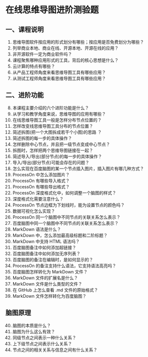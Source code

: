 # 在线思维导图进阶测验题

## 一、课程说明

1. 思维导图软件按应用的形式划分有哪些；按应用是否免费划分为哪些？  
2. 列举商业本地、商业在线、开源本地、开源在线的应用？  
3. 非开源软件一定为商业软件吗？  
4. 课程聚焦哪种应用形式的工具，背后的核心思想是什么？  
5. 云计算的特点有哪些？   
6. 从产品工程师角度来看思维导图工具有哪些应用？  
7. 从测试工程师角度来看思维导图工具有哪些应用？  
 
## 二、进阶功能  
 
8. 本课程主要介绍的六个进阶功能是什么？ 
9. 从学习和教学角度来说，思维导图的应用有哪些？ 
10. 在线思维导图工具一般是怎样分布节点位置的？  
11. 怎样改变线思维导图工具分布的节点位置？  
12. 简述拆图(把一个大图拆成若干个小图)的思路 ？ 
13. 简述拆图的每一步的具体操作？  
14. 怎样删除中心节点，并且把一级节点变成中心节点？  
15. 拆图时，怎样把两个思维导图链接在一起？  
16. 简述导入/导出(部分节点)的每一步的具体操作？
17. 导入/导出(部分节点)可能会存在的问题？   
18. 怎么实现在百度脑图的某一个节点插入图片，插入图片有哪几种方式？  
19. ProcessOn 中怎么添加图片？  
20. ProcessOn 有哪些导入格式？    
21. ProcessOn 有哪些导出格式？    
22. ProcessOn 深度格式化中，如何调整一个脑图的样式？  
23. 深度格式化需要注意什么？  
24. ProcessOn 节点边框为下划线时，能为设置节点的颜色吗？  
25. 数据可视化怎么实现？  
26. ProcessOn 同一个脑图中不同节点的关联关系怎么表示？ 
27. 百度脑图中同一个脑图中不同节点的关联关系怎么表示？  
28. MarkDown 语法是什么？  
29. MarkDown 中，怎么添加最高级标题和二阶标题？  
30. MarkDown 中支持 HTML 语法吗？  
31. 百度脑图备注中如何添加超链接？    
32. 百度脑图备注中如何添加无序列表？    
33. 百度脑图的备注在编辑时，是如何显示的？    
34. ProcessOn 的备注支持什么语法，它支持语法高亮吗？  
35. 百度脑图怎样转化为 MarkDown 文件？  
36. MarkDown 文件的扩展名是什么？ 
37. MarkDown 文件是什么类型的文件？  
38. 在 GitHub 上怎么查看 .md 文件的原始格式？  
39. MarkDown 文件怎样转化为百度脑图？  
 
## 脑图原理

40. 脑图的本质是什么？  
41. 脑图为什么这么有效？  
42. 同级节点之间表示一种什么关系？  
43. 上下级节点之间表示什么关系？  
44. 节点之间的相关关系与信息之间有什么关系？  
